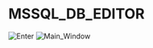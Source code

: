 # MSSQL_DB_EDITOR
 ![Enter](https://drive.google.com/uc?export=view&id=1dhdtjxzn4Sg-Idt0jLIc29XhkzObwzZw)
 ![Main_Window](https://drive.google.com/uc?export=view&id=1LyxoOeh_XCVVyZB9asOmf4f4If1vqBl9)
